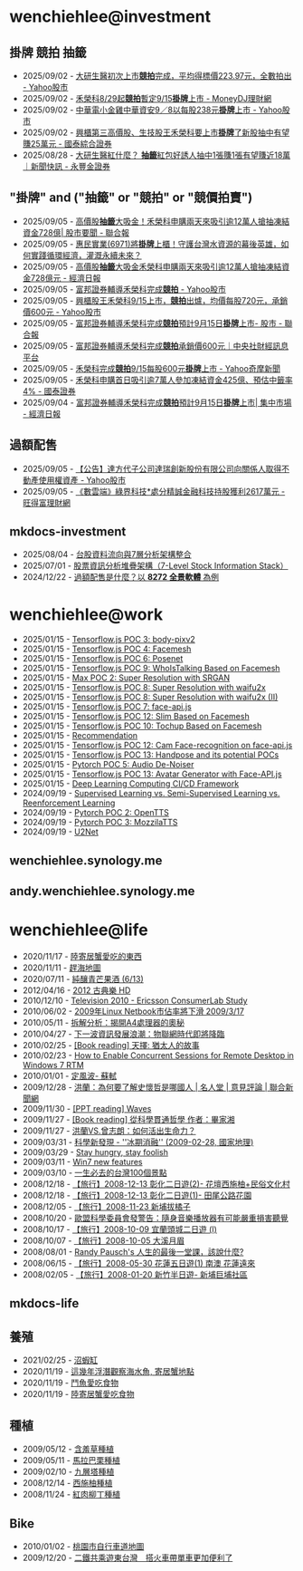 # wenchiehlee@investment 
## 掛牌 競拍 抽籤 

<!-- _feedinvestment1_ start -->
- 2025/09/02 - [大研生醫初次上市<b>競拍</b>完成，平均得標價223.97元，全數拍出 - Yahoo股市](https://www.google.com/url?rct=j&sa=t&url=https://tw.stock.yahoo.com/news/%25E5%25A4%25A7%25E7%25A0%2594%25E7%2594%259F%25E9%2586%25AB%25E5%2588%259D%25E6%25AC%25A1%25E4%25B8%258A%25E5%25B8%2582%25E7%25AB%25B6%25E6%258B%258D%25E5%25AE%258C%25E6%2588%2590-%25E5%25B9%25B3%25E5%259D%2587%25E5%25BE%2597%25E6%25A8%2599%25E5%2583%25B9223-97%25E5%2585%2583-%25E5%2585%25A8%25E6%2595%25B8%25E6%258B%258D%25E5%2587%25BA-013552989.html&ct=ga&cd=CAIyIDQxYmVhYTFmNmEwMzBlM2I6Y29tLnR3OnpoLVRXOlRX&usg=AOvVaw319PIvT49Z1wXLNeVa2Izd)
- 2025/09/02 - [禾榮科8/29起<b>競拍</b>暫定9/15<b>掛牌</b>上市 - MoneyDJ理財網](https://www.google.com/url?rct=j&sa=t&url=https://www.moneydj.com/kmdj/news/newsviewer.aspx%3Fa%3D09ca20ce-2865-492f-95de-c5e0c2de0df4&ct=ga&cd=CAIyIDQxYmVhYTFmNmEwMzBlM2I6Y29tLnR3OnpoLVRXOlRX&usg=AOvVaw0GbnOdZh2nb372_jNCwcc0)
- 2025/09/02 - [中華電小金雞中華資安9／8以每股238元<b>掛牌</b>上市 - Yahoo股市](https://www.google.com/url?rct=j&sa=t&url=https://tw.stock.yahoo.com/news/%25E4%25B8%25AD%25E8%258F%25AF%25E9%259B%25BB%25E5%25B0%258F%25E9%2587%2591%25E9%259B%259E%25E4%25B8%25AD%25E8%258F%25AF%25E8%25B3%2587%25E5%25AE%2589-9-8%25E4%25BB%25A5%25E6%25AF%258F%25E8%2582%25A1238%25E5%2585%2583%25E6%258E%259B%25E7%2589%258C%25E4%25B8%258A%25E5%25B8%2582-121132098.html&ct=ga&cd=CAIyIDQxYmVhYTFmNmEwMzBlM2I6Y29tLnR3OnpoLVRXOlRX&usg=AOvVaw2pTD6QJeLNakiU6QhOnHSo)
- 2025/09/02 - [興櫃第三高價股、生技股王禾榮科要上市<b>掛牌</b>了新股抽中有望賺25萬元 - 國泰綜合證券](https://www.google.com/url?rct=j&sa=t&url=https://www.cathaysec.com.tw/cathaysec/News/nContent.aspx%3FNewsDate%3D20250901%26CSeqNO%3DE8976685&ct=ga&cd=CAIyIDQxYmVhYTFmNmEwMzBlM2I6Y29tLnR3OnpoLVRXOlRX&usg=AOvVaw32a_yWJNhkfu4tsfU07B9O)
- 2025/08/28 - [大研生醫紅什麼？ <b>抽籤</b>紅包好誘人抽中1張賺1張有望賺近18萬｜新聞快訊 - 永豐金證券](https://www.google.com/url?rct=j&sa=t&url=https://www.sinotrade.com.tw/richclub/news/68afe2558ff59b56a63b9565&ct=ga&cd=CAIyIDQxYmVhYTFmNmEwMzBlM2I6Y29tLnR3OnpoLVRXOlRX&usg=AOvVaw0BKpoXr3nKk1CJ45w9h4Mp)
<!-- _feedinvestment1_ end -->

## "掛牌" and ("抽籤" or "競拍" or "競價拍賣")

<!-- _feedinvestment1_1_ start -->
- 2025/09/05 - [高價股<b>抽籤</b>大吸金！禾榮科申購兩天來吸引逾12萬人搶抽凍結資金728億| 股市要聞 - 聯合報](https://www.google.com/url?rct=j&sa=t&url=https://udn.com/news/story/7251/8985361&ct=ga&cd=CAIyIjQxYmVhYTFmNmEwMzBlM2I6Y29tLnR3OnpoLVRXOlRXOkw&usg=AOvVaw1rbny84qW5I84llYbjOeO-)
- 2025/09/05 - [惠民實業(6971)將<b>掛牌</b>上櫃！守護台灣水資源的幕後英雄，如何實踐循環經濟，灌溉永續未來？](https://www.google.com/url?rct=j&sa=t&url=https://www.sinotrade.com.tw/richclub/craftsman_talk/video/%25E6%2583%25A0%25E6%25B0%2591%25E5%25AF%25A6%25E6%25A5%25AD-6971-%25E5%25B0%2587%25E6%258E%259B%25E7%2589%258C%25E4%25B8%258A%25E6%25AB%2583-%25E5%25AE%2588%25E8%25AD%25B7%25E5%258F%25B0%25E7%2581%25A3%25E6%25B0%25B4%25E8%25B3%2587%25E6%25BA%2590%25E7%259A%2584%25E5%25B9%2595%25E5%25BE%258C%25E8%258B%25B1%25E9%259B%2584-%25E5%25A6%2582%25E4%25BD%2595%25E5%25AF%25A6%25E8%25B8%2590%25E5%25BE%25AA%25E7%2592%25B0%25E7%25B6%2593%25E6%25BF%259F-%25E7%2581%258C%25E6%25BA%2589%25E6%25B0%25B8%25E7%25BA%258C%25E6%259C%25AA%25E4%25BE%2586---%25E4%25BC%2581%25E6%25A5%25AD%25E5%25AE%25B6%25E8%25A7%2580%25E9%25BB%259E-EP12-%25E6%2583%25A0%25E6%25B0%2591%25E5%25AF%25A6%25E6%25A5%25AD-%25E5%2590%25B3%25E8%2590%25AC%25E7%259B%258A%25E8%2591%25A3%25E4%25BA%258B%25E9%2595%25B7-68ba7b0e26bb0a6e1f77a52c&ct=ga&cd=CAIyIjQxYmVhYTFmNmEwMzBlM2I6Y29tLnR3OnpoLVRXOlRXOkw&usg=AOvVaw3ig0N7wpl8IwBQmY3IOLaD)
- 2025/09/05 - [高價股<b>抽籤</b>大吸金禾榮科申購兩天來吸引逾12萬人搶抽凍結資金728億元 - 經濟日報](https://www.google.com/url?rct=j&sa=t&url=https://money.udn.com/money/story/11074/8985361&ct=ga&cd=CAIyIjQxYmVhYTFmNmEwMzBlM2I6Y29tLnR3OnpoLVRXOlRXOkw&usg=AOvVaw2yI5D4lH4uRXUcv0E0xqN2)
- 2025/09/05 - [富邦證券輔導禾榮科完成<b>競拍</b> - Yahoo股市](https://www.google.com/url?rct=j&sa=t&url=https://tw.stock.yahoo.com/news/%25E5%25AF%258C%25E9%2582%25A6%25E8%25AD%2589%25E5%2588%25B8%25E8%25BC%2594%25E5%25B0%258E%25E7%25A6%25BE%25E6%25A6%25AE%25E7%25A7%2591%25E5%25AE%258C%25E6%2588%2590%25E7%25AB%25B6%25E6%258B%258D-201000666.html&ct=ga&cd=CAIyIjQxYmVhYTFmNmEwMzBlM2I6Y29tLnR3OnpoLVRXOlRXOkw&usg=AOvVaw3Kn9S5RbVT4M1X8KlJS2BJ)
- 2025/09/05 - [興櫃股王禾榮科9/15上市，<b>競拍</b>出爐，均價每股720元，承銷價600元 - Yahoo股市](https://www.google.com/url?rct=j&sa=t&url=https://tw.stock.yahoo.com/news/%25E8%2588%2588%25E6%25AB%2583%25E8%2582%25A1%25E7%258E%258B%25E7%25A6%25BE%25E6%25A6%25AE%25E7%25A7%25919-15%25E4%25B8%258A%25E5%25B8%2582-%25E7%25AB%25B6%25E6%258B%258D%25E5%2587%25BA%25E7%2588%2590-%25E5%259D%2587%25E5%2583%25B9%25E6%25AF%258F%25E8%2582%25A1720%25E5%2585%2583-%25E6%2589%25BF%25E9%258A%25B7%25E5%2583%25B9600%25E5%2585%2583-024558785.html&ct=ga&cd=CAIyIjQxYmVhYTFmNmEwMzBlM2I6Y29tLnR3OnpoLVRXOlRXOkw&usg=AOvVaw2DH1ma4YfdIhz2ma83D4Vy)
- 2025/09/05 - [富邦證券輔導禾榮科完成<b>競拍</b>預計9月15日<b>掛牌</b>上市- 股市 - 聯合報](https://www.google.com/url?rct=j&sa=t&url=https://udn.com/news/story/7251/8983466&ct=ga&cd=CAIyIjQxYmVhYTFmNmEwMzBlM2I6Y29tLnR3OnpoLVRXOlRXOkw&usg=AOvVaw1kAws3ZOkys5hRYNRj7ZvP)
- 2025/09/05 - [富邦證券輔導禾榮科完成<b>競拍</b>承銷價600元｜中央社財經訊息平台](https://www.google.com/url?rct=j&sa=t&url=https://www.cna.com.tw/business/chinese/411368&ct=ga&cd=CAIyIjQxYmVhYTFmNmEwMzBlM2I6Y29tLnR3OnpoLVRXOlRXOkw&usg=AOvVaw3gTmTTdcalAaU4RoEeE6YT)
- 2025/09/05 - [禾榮科完成<b>競拍</b>9/15每股600元<b>掛牌</b>上市 - Yahoo奇摩新聞](https://www.google.com/url?rct=j&sa=t&url=https://tw.news.yahoo.com/%25E7%25A6%25BE%25E6%25A6%25AE%25E7%25A7%2591%25E5%25AE%258C%25E6%2588%2590%25E7%25AB%25B6%25E6%258B%258D-9-15%25E6%25AF%258F%25E8%2582%25A1600%25E5%2585%2583%25E6%258E%259B%25E7%2589%258C%25E4%25B8%258A%25E5%25B8%2582-134958803.html&ct=ga&cd=CAIyIjQxYmVhYTFmNmEwMzBlM2I6Y29tLnR3OnpoLVRXOlRXOkw&usg=AOvVaw2sL6zYa4gMNRsJFPgvFDDx)
- 2025/09/05 - [禾榮科申購首日吸引逾7萬人參加凍結資金425億、預估中籤率4% - 國泰證券](https://www.google.com/url?rct=j&sa=t&url=https://www.cathaysec.com.tw/cathaysec/News/nContent.aspx%3FNewsDate%3D20250904%26CSeqNO%3DE8983228&ct=ga&cd=CAIyIjQxYmVhYTFmNmEwMzBlM2I6Y29tLnR3OnpoLVRXOlRXOkw&usg=AOvVaw0gx5r4oqbZRRsF9xJ_Dzej)
- 2025/09/04 - [富邦證券輔導禾榮科完成<b>競拍</b>預計9月15日<b>掛牌</b>上市| 集中市場 - 經濟日報](https://www.google.com/url?rct=j&sa=t&url=https://money.udn.com/money/story/5710/8983466&ct=ga&cd=CAIyIjQxYmVhYTFmNmEwMzBlM2I6Y29tLnR3OnpoLVRXOlRXOkw&usg=AOvVaw2KU_RZqDxREdILkknboayR)
<!-- _feedinvestment1_1_ end -->

## 過額配售 
<!-- _feedinvestment2_ start -->
- 2025/09/05 - [【公告】達方代子公司達瑞創新股份有限公司向關係人取得不動產使用權資產 - Yahoo股市](https://www.google.com/url?rct=j&sa=t&url=https://tw.stock.yahoo.com/news/%25E5%2585%25AC%25E5%2591%258A-%25E9%2581%2594%25E6%2596%25B9%25E4%25BB%25A3%25E5%25AD%2590%25E5%2585%25AC%25E5%258F%25B8%25E9%2581%2594%25E7%2591%259E%25E5%2589%25B5%25E6%2596%25B0%25E8%2582%25A1%25E4%25BB%25BD%25E6%259C%2589%25E9%2599%2590%25E5%2585%25AC%25E5%258F%25B8%25E5%2590%2591%25E9%2597%259C%25E4%25BF%2582%25E4%25BA%25BA%25E5%258F%2596%25E5%25BE%2597%25E4%25B8%258D%25E5%258B%2595%25E7%2594%25A2%25E4%25BD%25BF%25E7%2594%25A8%25E6%25AC%258A%25E8%25B3%2587%25E7%2594%25A2-094010416.html&ct=ga&cd=CAIyIDdhMWZmN2RkNDBhZjFjMzk6Y29tLnR3OnpoLVRXOlRX&usg=AOvVaw2emRrMamaVpjZfeqWkZsz4)
- 2025/09/05 - [《數雲端》綠界科技*處分精誠金融科技持股獲利2617萬元 - 旺得富理財網](https://www.google.com/url?rct=j&sa=t&url=https://wantrich.chinatimes.com/news/20250904900612-420101&ct=ga&cd=CAIyIDdhMWZmN2RkNDBhZjFjMzk6Y29tLnR3OnpoLVRXOlRX&usg=AOvVaw1ofud-9RmOjsgyi-s9r-p7)
<!-- _feedinvestment2_ end -->

## mkdocs-investment
<!-- _feedinvestment3_ start -->
- 2025/08/04 - [台股資料流向與7層分析架構整合](https://wenchiehlee-investment.github.io/blog/2025/07/%E5%8F%B0%E8%82%A1%E8%B3%87%E6%96%99%E6%B5%81%E5%90%91%E8%88%877%E5%B1%A4%E5%88%86%E6%9E%90%E6%9E%B6%E6%A7%8B%E6%95%B4%E5%90%88/)
- 2025/07/01 - [股票資訊分析堆疊架構（7-Level Stock Information Stack）](https://wenchiehlee-investment.github.io/blog/2025/06/%E8%82%A1%E7%A5%A8%E8%B3%87%E8%A8%8A%E5%88%86%E6%9E%90%E5%A0%86%E7%96%8A%E6%9E%B6%E6%A7%8B7-level-stock-information-stack/)
- 2024/12/22 - [過額配售是什麼？以 **8272 全景軟體** 為例](https://wenchiehlee-investment.github.io/blog/2024/10/%E9%81%8E%E9%A1%8D%E9%85%8D%E5%94%AE%E6%98%AF%E4%BB%80%E9%BA%BC%E4%BB%A5-8272-%E5%85%A8%E6%99%AF%E8%BB%9F%E9%AB%94-%E7%82%BA%E4%BE%8B/)
<!-- _feedinvestment3_ end -->

# wenchiehlee@work
<!-- _feedwork_ start -->
- 2025/01/15 - [Tensorflow.js POC 3: body-pixv2](https://wenchiehlee.github.io/mkdocs/blog/2020/06/tensorflowjs-poc-3-body-pixv2/)
- 2025/01/15 - [Tensorflow.js POC 4: Facemesh](https://wenchiehlee.github.io/mkdocs/blog/2020/06/tensorflowjs-poc-4-facemesh/)
- 2025/01/15 - [Tensorflow.js POC 6: Posenet](https://wenchiehlee.github.io/mkdocs/blog/2020/06/tensorflowjs-poc-6-posenet/)
- 2025/01/15 - [Tensorflow.js POC 9: WhoIsTalking Based on Facemesh](https://wenchiehlee.github.io/mkdocs/blog/2020/06/tensorflowjs-poc-9-whoistalking-based-on-facemesh/)
- 2025/01/15 - [Max POC 2: Super Resolution with SRGAN](https://wenchiehlee.github.io/mkdocs/blog/2020/06/max-poc-2-super-resolution-with-srgan/)
- 2025/01/15 - [Tensorflow.js POC 8: Super Resolution with waifu2x](https://wenchiehlee.github.io/mkdocs/blog/2020/06/tensorflowjs-poc-8-super-resolution-with-waifu2x/)
- 2025/01/15 - [Tensorflow.js POC 8: Super Resolution with waifu2x (II)](https://wenchiehlee.github.io/mkdocs/blog/2020/06/tensorflowjs-poc-8-super-resolution-with-waifu2x-ii/)
- 2025/01/15 - [Tensorflow.js POC 7: face-api.js](https://wenchiehlee.github.io/mkdocs/blog/2020/06/tensorflowjs-poc-7-face-apijs/)
- 2025/01/15 - [Tensorflow.js POC 12: Slim Based on Facemesh](https://wenchiehlee.github.io/mkdocs/blog/2020/07/tensorflowjs-poc-12-slim-based-on-facemesh/)
- 2025/01/15 - [Tensorflow.js POC 10: Tochup Based on Facemesh](https://wenchiehlee.github.io/mkdocs/blog/2020/07/tensorflowjs-poc-10-tochup-based-on-facemesh/)
- 2025/01/15 - [Recommendation](https://wenchiehlee.github.io/mkdocs/blog/2020/08/recommendation/)
- 2025/01/15 - [Tensorflow.js POC 12: Cam Face-recognition on face-api.js](https://wenchiehlee.github.io/mkdocs/blog/2020/06/tensorflowjs-poc-12-cam-face-recognition-on-face-apijs/)
- 2025/01/15 - [Tensorflow.js POC 13: Handpose and its potential POCs](https://wenchiehlee.github.io/mkdocs/blog/2020/08/tensorflowjs-poc-13-handpose-and-its-potential-pocs/)
- 2025/01/15 - [Pytorch POC 5: Audio De-Noiser](https://wenchiehlee.github.io/mkdocs/blog/2020/09/pytorch-poc-5-audio-de-noiser/)
- 2025/01/15 - [Tensorflow.js POC 13: Avatar Generator with Face-API.js](https://wenchiehlee.github.io/mkdocs/blog/2020/09/tensorflowjs-poc-13-avatar-generator-with-face-apijs/)
- 2025/01/15 - [Deep Learning Computing CI/CD Framework](https://wenchiehlee.github.io/mkdocs/blog/2020/08/deep-learning-computing-cicd-framework/)
- 2024/09/19 - [Supervised Learning vs. Semi-Supervised Learning vs. Reenforcement Learning](https://wenchiehlee.github.io/mkdocs/blog/2020/07/supervised-learning-vs-semi-supervised-learning-vs-reenforcement-learning/)
- 2024/09/19 - [Pytorch POC 2: OpenTTS](https://wenchiehlee.github.io/mkdocs/blog/2020/08/pytorch-poc-2-opentts/)
- 2024/09/19 - [Pytorch POC 3: MozzilaTTS](https://wenchiehlee.github.io/mkdocs/blog/2020/08/pytorch-poc-3-mozzilatts/)
- 2024/09/19 - [U2Net](https://wenchiehlee.github.io/mkdocs/blog/2020/09/u2net/)
<!-- _feedwork_ end -->

## wenchiehlee.synology.me
<!-- _feedwork1_ start -->
<!-- _feedwork1_ end -->

## andy.wenchiehlee.synology.me
<!-- _feedwork2_ start -->
<!-- _feedwork2_ end -->

# wenchiehlee@life
<!-- _feedlife_ start -->
- 2020/11/17 - [陸寄居蟹愛吃的東西](https://wenchiehlee1020.medium.com/%E9%99%B8%E5%AF%84%E5%B1%85%E8%9F%B9%E6%84%9B%E5%90%83%E7%9A%84%E6%9D%B1%E8%A5%BF-b56592041d42?source=rss-3f9fbe6f3140------2)
- 2020/11/11 - [趕海地圖](https://wenchiehlee1020.medium.com/%E8%B6%95%E6%B5%B7%E5%9C%B0%E5%9C%96-6a3432ad0ed1?source=rss-3f9fbe6f3140------2)
- 2020/07/11 - [純釀青芒果酒 (6/13)](https://wenchiehlee1020.medium.com/%E7%B4%94%E9%87%80%E9%9D%92%E8%8A%92%E6%9E%9C%E9%85%92-6-13-10296871dcfe?source=rss-3f9fbe6f3140------2)
- 2012/04/16 - [2012 古典樂 HD](http://wenchiehlee.blogspot.com/2012/04/2012-hd_16.html)
- 2010/12/10 - [Television 2010 - Ericsson ConsumerLab Study](http://wenchiehlee.blogspot.com/2010/12/television-2010-ericsson-consumerlab.html)
- 2010/06/02 - [2009年Linux Netbook市佔率將下滑 2009/3/17](http://wenchiehlee.blogspot.com/2010/06/2009linux-netbook-2009317.html)
- 2010/05/11 - [拆解分析：揭開A4處理器的奧秘](http://wenchiehlee.blogspot.com/2010/05/a4.html)
- 2010/04/27 - [下一波資訊發展浪潮：物聯網時代即將降臨](http://wenchiehlee.blogspot.com/2010/04/blog-post.html)
- 2010/02/25 - [[Book reading] 天擇: 猶太人的故事](http://wenchiehlee.blogspot.com/2010/02/book-reading.html)
- 2010/02/23 - [How to Enable Concurrent Sessions for Remote Desktop in Windows 7 RTM](http://wenchiehlee.blogspot.com/2010/02/how-to-enable-concurrent-sessions-for.html)
- 2010/01/01 - [定風波- 蘇軾](http://wenchiehlee.blogspot.com/2009/12/very-good-explanation-from-reference.html)
- 2009/12/28 - [洪蘭：為何要了解史懷哲是哪國人 | 名人堂 | 意見評論 | 聯合新聞網](http://wenchiehlee.blogspot.com/2009/12/blog-post_28.html)
- 2009/11/30 - [[PPT reading] Waves](http://wenchiehlee.blogspot.com/2009/11/ppt-reading-waves.html)
- 2009/11/27 - [[Book reading] 從科學貫通哲學 作者：畢家湘](http://wenchiehlee.blogspot.com/2009/11/blog-post.html)
- 2009/11/27 - [洪蘭VS.曾志朗：如何活出生命力？](http://wenchiehlee.blogspot.com/2009/11/vs.html)
- 2009/03/31 - [科學新發現 - ''冰期消融'' (2009-02-28, 國家地理)](http://wenchiehlee.blogspot.com/2009/03/2009-02-28.html)
- 2009/03/29 - [Stay hungry, stay foolish](http://wenchiehlee.blogspot.com/2009/03/stay-hungry-stay-foolish.html)
- 2009/03/11 - [Win7 new features](http://wenchiehlee.blogspot.com/2009/03/win7-new-features.html)
- 2009/03/10 - [一生必去的台灣100個景點](http://wenchiehlee.blogspot.com/2009/03/100_10.html)
- 2008/12/18 - [【旅行】2008-12-13 彰化二日遊(2)- 花壇西施柚+民俗文化村](http://wenchiehlee.blogspot.com/2008/12/2008-12-13-2.html)
- 2008/12/18 - [【旅行】2008-12-13 彰化二日遊(1)- 田尾公路花園](http://wenchiehlee.blogspot.com/2008/12/2008-12-13.html)
- 2008/12/05 - [【旅行】2008-11-23 新埔拔橘子](http://wenchiehlee.blogspot.com/2008/12/2008-11-23.html)
- 2008/10/20 - [歐盟科學委員會發警告：隨身音樂播放器有可能嚴重損害聽覺](http://wenchiehlee.blogspot.com/2008/10/blog-post.html)
- 2008/10/17 - [【旅行】2008-10-09 宜蘭頭城二日遊 (I)](http://wenchiehlee.blogspot.com/2008/10/2008-10-09-i.html)
- 2008/10/07 - [【旅行】2008-10-05 大溪月眉](http://wenchiehlee.blogspot.com/2008/10/2008-10-05.html)
- 2008/08/01 - [Randy Pausch's 人生的最後一堂課，該說什麼?](http://wenchiehlee.blogspot.com/2008/07/randy-pauschs.html)
- 2008/06/15 - [【旅行】2008-05-30 花蓮五日遊(1) 南澳 花蓮遠來](http://wenchiehlee.blogspot.com/2008/06/2008-05-30-1.html)
- 2008/02/05 - [【旅行】2008-01-20 新竹半日遊- 新埔巨埔社區](http://wenchiehlee.blogspot.com/2008/02/2008-01-20.html)
<!-- _feedlife_ end -->

## mkdocs-life
<!-- _feedlife4_ start -->
<!-- _feedlife4_ end -->

## 養殖
<!-- _feedlife1_ start -->
- 2021/02/25 - [沼蝦缸](https://wenchiehlee.wordpress.com/2021/02/25/%e6%b2%bc%e8%9d%a6%e7%bc%b8/)
- 2020/11/19 - [這幾年浮潛觀察海水魚, 寄居蟹地點](https://wenchiehlee.wordpress.com/2020/11/19/%e9%80%99%e5%b9%be%e5%b9%b4%e6%b5%ae%e6%bd%9b%e8%a7%80%e5%af%9f%e6%b5%b7%e6%b0%b4%e9%ad%9a-%e5%af%84%e5%b1%85%e8%9f%b9%e5%9c%b0%e9%bb%9e/)
- 2020/11/19 - [鬥魚愛吃食物](https://wenchiehlee.wordpress.com/2020/11/19/%e9%ac%a5%e9%ad%9a%e6%84%9b%e5%90%83%e9%a3%9f%e7%89%a9/)
- 2020/11/19 - [陸寄居蟹愛吃食物](https://wenchiehlee.wordpress.com/2020/11/19/%e9%99%b8%e5%af%84%e5%b1%85%e8%9f%b9%e6%84%9b%e5%90%83%e9%a3%9f%e7%89%a9/)
<!-- _feedlife1_ end -->

## 種植
<!-- _feedlife2_ start -->
- 2009/05/12 - [含羞草種植](https://wenflower.blogspot.com/2009/05/blog-post_12.html)
- 2009/05/11 - [馬拉巴栗種植](https://wenflower.blogspot.com/2009/05/blog-post.html)
- 2009/02/10 - [九層塔種植](https://wenflower.blogspot.com/2009/02/test.html)
- 2008/12/14 - [西施柚種植](https://wenflower.blogspot.com/2009/01/2008-12-13.html)
- 2008/11/24 - [紅肉柳丁種植](https://wenflower.blogspot.com/2009/01/blog-post.html)
<!-- _feedlife2_ end -->

## Bike
<!-- _feedlife3_ start -->
- 2010/01/02 - [桃園市自行車道地圖](https://wenbike.blogspot.com/2010/01/blog-post.html)
- 2009/12/20 - [二鐵共乘遊東台灣　搭火車帶單車更加便利了](https://wenbike.blogspot.com/2009/12/blog-post.html)
<!-- _feedlife3_ end -->
